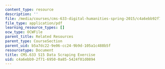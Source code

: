 ```yaml
---
content_type: resource
description: ''
file: /media/courses/cms-633-digital-humanities-spring-2015/c4a6ebb92f7169500a855424f01d0894_MITCMS_633S15_Data_Scrape.pdf
file_type: application/pdf
learning_resource_types: []
ocw_type: OCWFile
parent_title: Related Resources
parent_type: CourseSection
parent_uid: b5a7dc22-9e06-cc24-9b9d-105a1c488b5f
resourcetype: Document
title: CMS.633 S15 Data Scraping Exercise
uid: c4a6ebb9-2f71-6950-0a85-5424f01d0894
---
```

